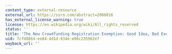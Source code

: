 ```yaml
---
content_type: external-resource
external_url: https://ssrn.com/abstract=2066016
has_external_license_warning: true
license: https://en.wikipedia.org/wiki/All_rights_reserved
status: ''
title: 'The New Crowdfunding Registration Exemption: Good Idea, Bad Execution'
uid: 7cfd8864-ee84-4d1d-934e-e06c235962e7
wayback_url: ''
---
```

